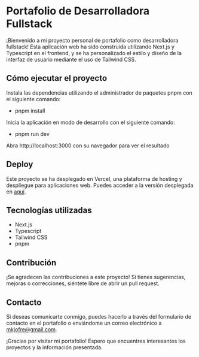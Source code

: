 
# Portafolio de Desarrolladora Fullstack

¡Bienvenido a mi proyecto personal de portafolio como desarrolladora fullstack! Esta aplicación web ha sido construida utilizando Next.js y Typescript en el frontend, y se ha personalizado el estilo y diseño de la interfaz de usuario mediante el uso de Tailwind CSS.


## Cómo ejecutar el proyecto

 Instala las dependencias utilizando el administrador de paquetes pnpm con el siguiente comando: 
- pnpm install

Inicia la aplicación en modo de desarrollo con el siguiente comando:
 - pnpm run dev
 
Abra http://localhost:3000 con su navegador para ver el resultado


## Deploy

Este proyecto se ha desplegado en Vercel, una plataforma de hosting y despliegue para aplicaciones web. Puedes acceder a la versión desplegada en [aquí](https://www.micaelajofre.ml/).


## Tecnologías utilizadas

- Next.js
- Typescript
- Tailwind CSS
- pnpm


## Contribución

¡Se agradecen las contribuciones a este proyecto! Si tienes sugerencias, mejoras o correcciones, siéntete libre de abrir un pull request.

## Contacto

Si deseas comunicarte conmigo, puedes hacerlo a través del formulario de contacto en el portafolio o enviándome un correo electrónico a mkjofre@gmail.com.

¡Gracias por visitar mi portafolio! Espero que encuentres interesantes los proyectos y la información presentada.

